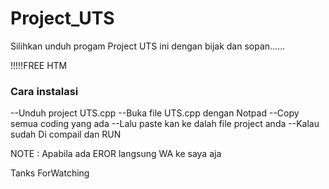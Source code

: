 # Project_UTS

Silihkan unduh progam Project UTS ini dengan bijak dan sopan......   

!!!!!FREE HTM


###  Cara instalasi ###

--Unduh project UTS.cpp
--Buka file UTS.cpp dengan Notpad
--Copy semua coding yang ada
--Lalu paste kan ke dalah file project anda
--Kalau sudah Di compail dan RUN


NOTE : Apabila ada EROR langsung WA ke saya aja


Tanks ForWatching

